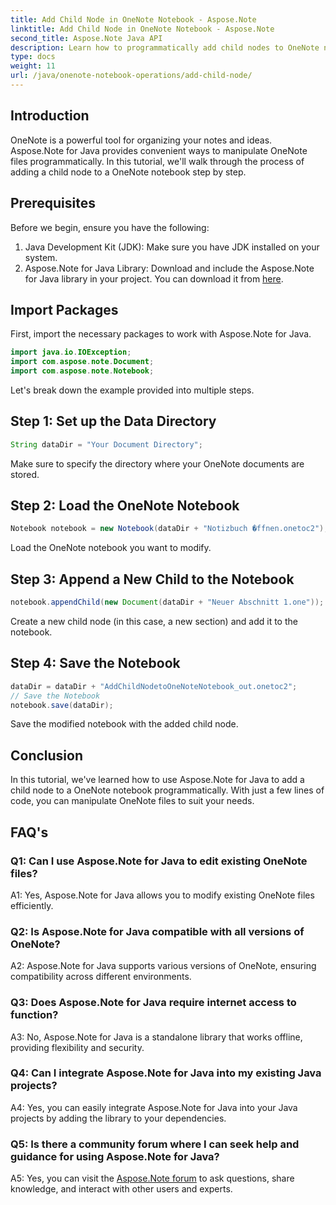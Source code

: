 ```yaml
---
title: Add Child Node in OneNote Notebook - Aspose.Note
linktitle: Add Child Node in OneNote Notebook - Aspose.Note
second_title: Aspose.Note Java API
description: Learn how to programmatically add child nodes to OneNote notebooks using Aspose.Note for Java. Improve your note organization effortlessly.
type: docs
weight: 11
url: /java/onenote-notebook-operations/add-child-node/
---
```

## Introduction

OneNote is a powerful tool for organizing your notes and ideas. Aspose.Note for Java provides convenient ways to manipulate OneNote files programmatically. In this tutorial, we'll walk through the process of adding a child node to a OneNote notebook step by step.

## Prerequisites

Before we begin, ensure you have the following:

1. Java Development Kit (JDK): Make sure you have JDK installed on your system.
2. Aspose.Note for Java Library: Download and include the Aspose.Note for Java library in your project. You can download it from [here](https://releases.aspose.com/note/java/).

## Import Packages

First, import the necessary packages to work with Aspose.Note for Java.

```java
import java.io.IOException;
import com.aspose.note.Document;
import com.aspose.note.Notebook;
```

Let's break down the example provided into multiple steps.

## Step 1: Set up the Data Directory

```java
String dataDir = "Your Document Directory";
```

Make sure to specify the directory where your OneNote documents are stored.

## Step 2: Load the OneNote Notebook

```java
Notebook notebook = new Notebook(dataDir + "Notizbuch �ffnen.onetoc2");
```

Load the OneNote notebook you want to modify.

## Step 3: Append a New Child to the Notebook

```java
notebook.appendChild(new Document(dataDir + "Neuer Abschnitt 1.one"));
```

Create a new child node (in this case, a new section) and add it to the notebook.

## Step 4: Save the Notebook

```java
dataDir = dataDir + "AddChildNodetoOneNoteNotebook_out.onetoc2";
// Save the Notebook
notebook.save(dataDir);
```

Save the modified notebook with the added child node.

## Conclusion

In this tutorial, we've learned how to use Aspose.Note for Java to add a child node to a OneNote notebook programmatically. With just a few lines of code, you can manipulate OneNote files to suit your needs.

## FAQ's

### Q1: Can I use Aspose.Note for Java to edit existing OneNote files?

A1: Yes, Aspose.Note for Java allows you to modify existing OneNote files efficiently.

### Q2: Is Aspose.Note for Java compatible with all versions of OneNote?

A2: Aspose.Note for Java supports various versions of OneNote, ensuring compatibility across different environments.

### Q3: Does Aspose.Note for Java require internet access to function?

A3: No, Aspose.Note for Java is a standalone library that works offline, providing flexibility and security.

### Q4: Can I integrate Aspose.Note for Java into my existing Java projects?

A4: Yes, you can easily integrate Aspose.Note for Java into your Java projects by adding the library to your dependencies.

### Q5: Is there a community forum where I can seek help and guidance for using Aspose.Note for Java?

A5: Yes, you can visit the [Aspose.Note forum](https://forum.aspose.com/c/note/28) to ask questions, share knowledge, and interact with other users and experts.
